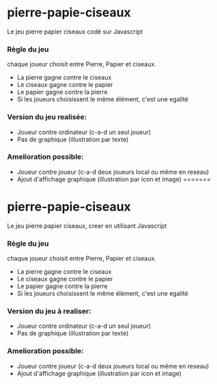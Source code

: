# pierre-papie-ciseaux
Le jeu pierre papier ciseaux codé sur Javascript

### Règle du jeu
chaque joueur choisit entre Pierre, Papier et ciseaux.
- La pierre gagne contre le ciseaux
- Le ciseaux gagne contre le papier
- Le papier gagne contre la pierre
- Si les joueurs choisissent le même élément, c'est une egalité

### Version du jeu realisée:
- Joueur contre ordinateur (c-a-d un seul joueur)
- Pas de graphique (illustration par texte)

### Amelioration possible:
- Joueur contre joueur (c-a-d deux joueurs local ou même en reseau)
- Ajout d'affichage graphique (illustration par icon et image)
=======
# pierre-papie-ciseaux
Le jeu pierre papier ciseaux, creer en utilisant Javascript

### Règle du jeu
chaque joueur choisit entre Pierre, Papier et ciseaux.
- La pierre gagne contre le ciseaux
- Le ciseaux gagne contre le papier
- Le papier gagne contre la pierre
- Si les joueurs choisissent le même élément, c'est une egalité

### Version du jeu à realiser:
- Joueur contre ordinateur (c-a-d un seul joueur)
- Pas de graphique (illustration par texte)

### Amelioration possible:
- Joueur contre joueur (c-a-d deux joueurs local ou même en reseau)
- Ajout d'affichage graphique (illustration par icon et image)
